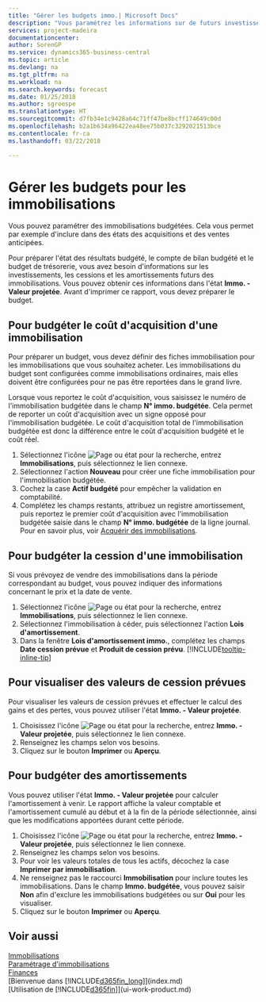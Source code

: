 ```yaml
---
title: "Gérer les budgets immo.| Microsoft Docs"
description: "Vous paramétrez les informations sur de futurs investissements, cessions, et amortissements d'immobilisations pour préparer les budgets et les prévisions."
services: project-madeira
documentationcenter: 
author: SorenGP
ms.service: dynamics365-business-central
ms.topic: article
ms.devlang: na
ms.tgt_pltfrm: na
ms.workload: na
ms.search.keywords: forecast
ms.date: 01/25/2018
ms.author: sgroespe
ms.translationtype: HT
ms.sourcegitcommit: d7fb34e1c9428a64c71ff47be8bcff174649c00d
ms.openlocfilehash: b2a1b634a96422ea48ee75b037c3292021513bce
ms.contentlocale: fr-ca
ms.lasthandoff: 03/22/2018

---
```

# <a name="manage-budgets-for-fixed-assets"></a>Gérer les budgets pour les immobilisations
Vous pouvez paramétrer des immobilisations budgétées. Cela vous permet par exemple d'inclure dans des états des acquisitions et des ventes anticipées.  

Pour préparer l'état des résultats budgété, le compte de bilan budgété et le budget de trésorerie, vous avez besoin d'informations sur les investissements, les cessions et les amortissements futurs des immobilisations. Vous pouvez obtenir ces informations dans l'état **Immo. - Valeur projetée**. Avant d'imprimer ce rapport, vous devez préparer le budget.  

## <a name="to-budget-the-acquisition-cost-of-a-fixed-asset"></a>Pour budgéter le coût d'acquisition d'une immobilisation
Pour préparer un budget, vous devez définir des fiches immobilisation pour les immobilisations que vous souhaitez acheter. Les immobilisations du budget sont configurées comme immobilisations ordinaires, mais elles doivent être configurées pour ne pas être reportées dans le grand livre.

Lorsque vous reportez le coût d'acquisition, vous saisissez le numéro de l'immobilisation budgétée dans le champ **N° immo. budgétée**. Cela permet de reporter un coût d'acquisition avec un signe opposé pour l'immobilisation budgétée. Le coût d'acquisition total de l'immobilisation budgétée est donc la différence entre le coût d'acquisition budgété et le coût réel.

1. Sélectionnez l'icône ![Page ou état pour la recherche](media/ui-search/search_small.png "Page ou état pour la recherche"), entrez **Immobilisations**, puis sélectionnez le lien connexe.
2. Sélectionnez l'action **Nouveau** pour créer une fiche immobilisation pour l'immobilisation budgétée.
3. Cochez la case **Actif budgété** pour empêcher la validation en comptabilité.
4. Complétez les champs restants, attribuez un registre amortissement, puis reportez le premier coût d'acquisition avec l'immobilisation budgétée saisie dans le champ **N° immo. budgétée** de la ligne journal. Pour en savoir plus, voir [Acquérir des immobilisations](fa-how-acquire.md).

## <a name="to-budget-the-disposal-of-a-fixed-asset"></a>Pour budgéter la cession d'une immobilisation
Si vous prévoyez de vendre des immobilisations dans la période correspondant au budget, vous pouvez indiquer des informations concernant le prix et la date de vente.

1. Sélectionnez l'icône ![Page ou état pour la recherche](media/ui-search/search_small.png "Page ou état pour la recherche"), entrez **Immobilisations**, puis sélectionnez le lien connexe.
2. Sélectionnez l'immobilisation à céder, puis sélectionnez l'action **Lois d'amortissement**.
3. Dans la fenêtre **Lois d'amortissement immo.**, complétez les champs **Date cession prévue** et **Produit de cession prévu**. [!INCLUDE[tooltip-inline-tip](includes/tooltip-inline-tip_md.md)]

## <a name="to-view-projected-disposal-values"></a>Pour visualiser des valeurs de cession prévues
Pour visualiser les valeurs de cession prévues et effectuer le calcul des gains et des pertes, vous pouvez utiliser l'état **Immo. - Valeur projetée**.

1. Choisissez l'icône ![Page ou état pour la recherche](media/ui-search/search_small.png "icône Page ou état pour la recherche"), entrez **Immo. - Valeur projetée**, puis sélectionnez le lien connexe.
2. Renseignez les champs selon vos besoins.
3. Cliquez sur le bouton **Imprimer** ou **Aperçu**.

## <a name="to-budget-depreciation"></a>Pour budgéter des amortissements
Vous pouvez utiliser l'état **Immo. - Valeur projetée** pour calculer l'amortissement à venir. Le rapport affiche la valeur comptable et l'amortissement cumulé au début et à la fin de la période sélectionnée, ainsi que les modifications apportées durant cette période.

1. Choisissez l'icône ![Page ou état pour la recherche](media/ui-search/search_small.png "icône Page ou état pour la recherche"), entrez **Immo. - Valeur projetée**, puis sélectionnez le lien connexe.
2. Renseignez les champs selon vos besoins.
3. Pour voir les valeurs totales de tous les actifs, décochez la case **Imprimer par immobilisation**.
4. Ne renseignez pas le raccourci **Immobilisation** pour inclure toutes les immobilisations. Dans le champ **Immo. budgétée**, vous pouvez saisir **Non** afin d'exclure les immobilisations budgétées ou sur **Oui** pour les visualiser.
5. Cliquez sur le bouton **Imprimer** ou **Aperçu**.

## <a name="see-also"></a>Voir aussi
[Immobilisations](fa-manage.md)  
[Paramétrage d'immobilisations](fa-setup.md)  
[Finances](finance.md)  
[Bienvenue dans [!INCLUDE[d365fin_long](includes/d365fin_long_md.md)]](index.md)  
[Utilisation de [!INCLUDE[d365fin](includes/d365fin_md.md)]](ui-work-product.md)

